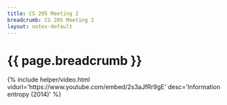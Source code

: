 ```yaml
---
title: CS 205 Meeting 2
breadcrumb: CS 205 Meeting 2
layout: notes-default
---
```

<div class="card">
  <div class="card card-header">
    <h1>
      {{ page.breadcrumb }}
    </h1>
  </div>
  <div class="card card-body">
    {%  
      include helper/video.html
      vidurl='https://www.youtube.com/embed/2s3aJfRr9gE' desc='Information entropy (2014)'
    %}
  </div>
</div>
